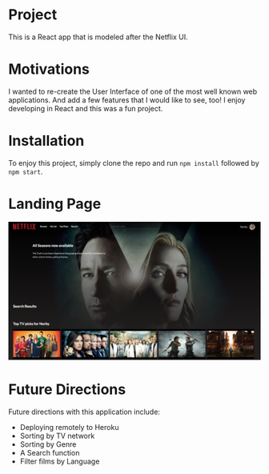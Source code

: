# Project

This is a React app that is modeled after the Netflix UI. 

 
 # Motivations 

 I wanted to re-create the User Interface of one of the most well known web applications. And add a few features that I would like to see, too! I enjoy developing in React and this was a fun project. 


 # Installation 

 To enjoy this project, simply clone the repo and run `npm install`  followed by `npm start`.


# Landing Page 
![Landing Page](/images/final_landing_screen.png)



 # Future Directions 

 Future directions with this application include: 
 * Deploying remotely to Heroku 
 * Sorting by TV network 
 * Sorting by Genre
 * A Search function
 * Filter films by Language 
